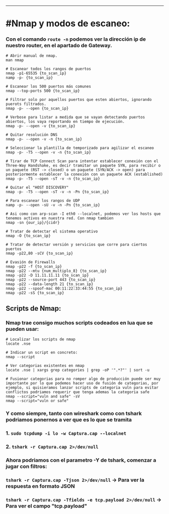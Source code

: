 --- 

# #Nmap y modos de escaneo: 

### Con el comando `route -n` podemos ver la dirección ip de nuestro router, en el apartado de Gateway.

```shell
# Abrir manual de nmap.
man nmap 

# Escanear todos los rangos de puertos
nmap -p1-65535 {to_scan_ip}
namp -p- {to_scan_ip}

# Escanear los 500 puertos más comunes
nmap --top-ports 500 {to_scan_ip}

# Filtrar solo por aquellos puertos que esten abiertos, ignorando puerots filtrados. 
nmap -p- --open {to_scan_ip}

# Verbose para listar a medida que se vayan detectando puertos abiertos, los vaya reportando en tiempo de ejecución. 
nmap -p- --open -v {to_scan_ip}

# Quitar resolución DNS
nmap -p- --open -v -n {to_scan_ip}

# Seleccionar la plantilla de temporizado para agilizar el escaneo
nmap -p- -T5 --open -v -n {to_scan_ip}

# Tirar de TCP Connect Scan para intentar establecer conexión con el Three-Way Handshake, es decir tramitar un paquete SYN, para recibir o un paquete (RST -> closed) o un paquete (SYN/ACK -> open) para posteriormente establecer la conexión con un paquete ACK (established)
nmap -p- -T5 --open -sT -v -n {to_scan_ip} 

# Quitar el "HOST DISCOVERY" 
nmap -p- -T5 --open -sT -v -n -Pn {to_scan_ip}

# Para escanear los rangos de UDP
namp -p- --open -sU -v -n -Pn {to_scan_ip}

# Asi como con arp-scan -I eth0 --localnet, podemos ver los hosts que tenemos activos en nuestra red. Con nmap tambien 
nmap -sn {our_ip}/{cidr} 

# Tratar de detectar el sistema operativo
nmap -O {to_scan_ip}

# Tratar de detectar versión y servicios que corre para ciertos puertos
nmap -p22,80 -sCV {to_scan_ip}

# Evasión de Firewalls 
nmap -p22 -f {to_scan_ip}
nmap -p22 --mtu {num_multiplo_8} {to_scan_ip}
nmap -p22 -D 11.11.11.11 {to_scan_ip}
nmap -p22 --source-port 443 {to_scan_ip}
nmap -p22 --data-length 21 {to_scan_ip}
nmap -p22 --spoof-mac 00:11:22:33:44:55 {to_scan_ip}
nmap -p22 -sS {to_scan_ip}
```

## Scripts de Nmap: 

### Nmap trae consigo muchos scripts codeados en lua que se pueden usar: 

```shell 
# Localizar los scripts de nmap
locate .nse

# Indicar un script en concreto: 
nmap --script 

# Ver categorias existentes en nmap 
locate .nse | xargs grep categories | grep -oP '".*?"' | sort -u

# Fusionar categorias para no romper algo de producción puede ser muy importante por lo que podemos hacer uso de fusión de categorias, por ejemplo, si quisieramos lanzar scripts de categoria vuln para evitar conflictos podriamos requerir que tenga ademas la categoria safe
nmap --script="vuln and safe" -sV
nmap --script="vuln or safe" 
```

### Y como siempre, tanto con wireshark como con tshark podriamos ponernos a ver que es lo que se tramita

### 1. `sudo tcpdump -i lo -w Captura.cap --localnet`

### 2. `tshark -r Captura.cap 2>/dev/null`

### Ahora podriamos con el parametro -Y de tshark, comenzar a jugar con filtros: 
### `tshark -r Captura.cap -Tjson 2>/dev/null` -> Para ver la respuesta en formato JSON
### `tshark -r Captura.cap -Tfields -e tcp.payload 2>/dev/null` -> Para ver el campo "tcp.payload"
